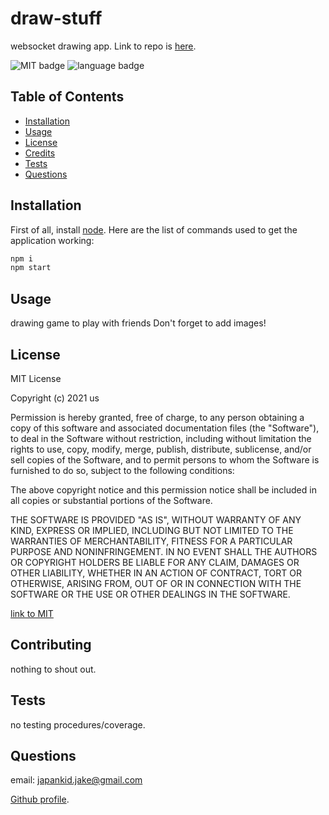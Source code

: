 # draw-stuff

websocket drawing app. Link to repo is [here](https://github.com/bootcamp-second-project/draw-stuff).

![MIT badge](https://img.shields.io/badge/license-MIT-blue?style=for-the-badge) ![language badge](https://img.shields.io/github/languages/top/bootcamp-second-project/draw-stuff?style=for-the-badge)

## Table of Contents

- [Installation](#installation)
- [Usage](#usage)
- [License](#license)
- [Credits](#credits)
- [Tests](#tests)
- [Questions](#questions)

## Installation

First of all, install [node](https://nodejs.org/en/).
Here are the list of commands used to get the application working:

```bash
npm i
npm start
```

## Usage

drawing game to play with friends
Don't forget to add images!

## License

MIT License

Copyright (c) 2021 us

Permission is hereby granted, free of charge, to any person obtaining a copy
of this software and associated documentation files (the "Software"), to deal
in the Software without restriction, including without limitation the rights
to use, copy, modify, merge, publish, distribute, sublicense, and/or sell
copies of the Software, and to permit persons to whom the Software is
furnished to do so, subject to the following conditions:

The above copyright notice and this permission notice shall be included in all
copies or substantial portions of the Software.

THE SOFTWARE IS PROVIDED "AS IS", WITHOUT WARRANTY OF ANY KIND, EXPRESS OR
IMPLIED, INCLUDING BUT NOT LIMITED TO THE WARRANTIES OF MERCHANTABILITY,
FITNESS FOR A PARTICULAR PURPOSE AND NONINFRINGEMENT. IN NO EVENT SHALL THE
AUTHORS OR COPYRIGHT HOLDERS BE LIABLE FOR ANY CLAIM, DAMAGES OR OTHER
LIABILITY, WHETHER IN AN ACTION OF CONTRACT, TORT OR OTHERWISE, ARISING FROM,
OUT OF OR IN CONNECTION WITH THE SOFTWARE OR THE USE OR OTHER DEALINGS IN THE
SOFTWARE.

[link to MIT](https://choosealicense.com/licenses/mit/)

## Contributing

nothing to shout out.

## Tests

no testing procedures/coverage.

## Questions

email: japankid.jake@gmail.com

[Github profile](https://github.com/bootcamp-second-project).

[//]: <> (If your project has a lot of features, consider adding a "Features" section.)
